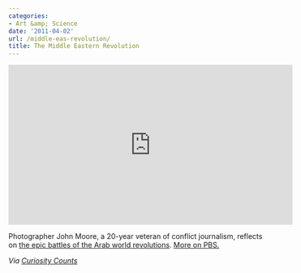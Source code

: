```yaml
---
categories:
- Art &amp; Science
date: '2011-04-02'
url: /middle-eas-revolution/
title: The Middle Eastern Revolution
---
```


<p align="center"><iframe src="https://player.vimeo.com/video/21372525" width="560" height="315" frameborder="0"></iframe></p>

Photographer John Moore, a 20-year veteran of conflict journalism, reflects on <a href="http://vimeo.com/21372525">the epic battles of the Arab world revolutions</a>. <a href="http://www.pbs.org/newshour/rundown/2011/03/photographer-reflects-on-epic-combat-coverage-in-libya.html">More on PBS.</a>

<em>Via <a href="http://curiositycounts.com/post/4083508721/photographer-john-moore-a-20-year-veteran-of">Curiosity Counts</a></em>